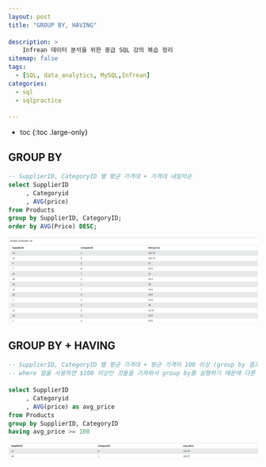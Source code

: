 ```yaml
---
layout: post
title: "GROUP BY, HAVING"

description: >
    Infrean 데이터 분석을 위한 중급 SQL 강의 복습 정리
sitemap: false
tags:
  - [SQL, data_analytics, MySQL,Infrean]
categories:
  - sql
  - sqlpractice 

---
```




* toc
{:toc .large-only}


## GROUP BY

```sql
-- SupplierID, CategoryID 별 평균 가격대 + 가격대 내림차순
select SupplierID
     , Categoryid
     , AVG(price)
from Products
group by SupplierID, CategoryID;
order by AVG(Price) DESC;
```

![image-20220404195018634](/assets/md-images/image-20220404195018634.png)



## GROUP BY + HAVING

```sql
-- SupplierID, CategoryID 별 평균 가격대 + 평균 가격이 100 이상 (group by 결과물 중에서 $100 이상) + alias 사용
-- where 절을 사용하면 $100 이상인 것들을 가져와서 group by를 실행하기 때문에 다른 결과가 출력된다.

select SupplierID
     , Categoryid
     , AVG(price) as avg_price
from Products
group by SupplierID, CategoryID
having avg_price >= 100
```

![image-20220404195416270](/assets/md-images/image-20220404195416270.png)





